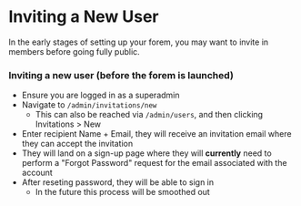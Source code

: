 # Inviting a New User

In the early stages of setting up your forem, you may want to invite in members before going fully public.

### Inviting a new user \(before the forem is launched\)

* Ensure you are logged in as a superadmin
* Navigate to `/admin/invitations/new`
  * This can also be reached via `/admin/users`, and then clicking Invitations &gt; New
* Enter recipient Name + Email, they will receive an invitation email where they can accept the invitation
* They will land on a sign-up page where they will **currently** need to perform a "Forgot Password" request for the email associated with the account
* After reseting password, they will be able to sign in
  * In the future this process will be smoothed out

